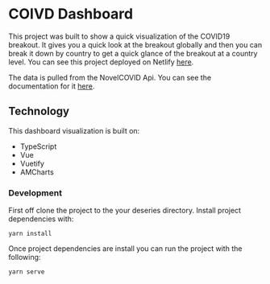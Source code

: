# COIVD Dashboard
This project was built to show a quick visualization of the COVID19 breakout. It gives you a quick look at the breakout globally and then you can break it down by country to get a quick glance of the breakout at a country level. You can see this project deployed on Netlify [here](https://covid19-dashboard-test.netlify.app).

The data is pulled from the NovelCOVID Api. You can see the documentation for it [here](https://documenter.getpostman.com/view/8854915/SzS7R6uu?version=latest).

## Technology
This dashboard visualization is built on:
* TypeScript
* Vue
* Vuetify
* AMCharts

### Development
First off clone the project to the your deseries directory. Install project dependencies with:
```
yarn install
```

Once project dependencies are install you can run the project with the following:
```
yarn serve
```
